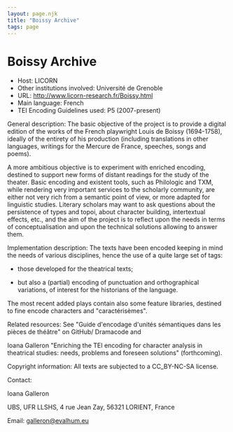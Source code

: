 ```yaml
---
layout: page.njk
title: "Boissy Archive"
tags: page
---
```

# Boissy Archive




* Host: LICORN
* Other institutions involved:
 Université de Grenoble
* URL: <http://www.licorn-research.fr/Boissy.html>
* Main language: French
* TEI Encoding Guidelines used: P5 (2007-present)



General description: The basic objective of the project is to provide a digital edition of the works
 of the French playwright Louis de Boissy (1694-1758), ideally of the entirety of his
 production (including translations in other languages, writings for the Mercure de
 France, speeches, songs and poems).
 
A more ambitious objective is to experiment with enriched encoding, destined to support
 new forms of distant readings for the study of the theater. Basic encoding and existent
 tools, such as Philologic and TXM, while rendering very important services to the
 scholarly community, are either not very rich from a semantic point of view, or more
 adapted for linguistic studies. Literary scholars may want to ask questions about
 the persistence of types and topoi, about character building, intertextual effects,
 etc., and the aim of the project is to reflect upon the needs in terms of conceptualisation
 and upon the technical solutions allowing to answer them.
 





Implementation description:
 The texts have been encoded keeping in mind the needs of various disciplines, hence
 the use of a quite large set of tags:
 
 - those developed for the theatrical texts;
 
 - but also a (partial) encoding of punctuation and orthographical variations, of interest
 for the historians of the language.
 
 The most recent added plays contain also some feature libraries, destined to fine
 encode characters and "caractérisèmes".
 
 




Related resources: See "Guide d'encodage d'unités sémantiques dans les pièces de théâtre" on GitHub/
 Dramacode and
 
 Ioana Galleron "Enriching the TEI encoding for character analysis in theatrical studies:
 needs, problems and foreseen solutions" (forthcoming).
 





Copyright information: All texts are subjected to a CC\_BY-NC-SA license.



Contact:
 



Ioana Galleron


UBS, UFR LLSHS, 4 rue Jean Zay, 56321 LORIENT, France



Email: [galleron@evalhum.eu](mailto:galleron@evalhum.eu)





